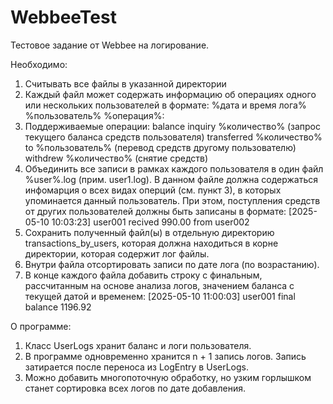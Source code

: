 # WebbeeTest
Тестовое задание от Webbee на логирование.

Необходимо:
1. Считывать все файлы в указанной директории
2. Каждый файл может содержать информацию об операциях одного или нескольких пользователей в формате: %дата и время лога% %пользователь% %операция%:
3. Поддерживаемые операции:
   balance inquiry %количество% (запрос текущего баланса средств пользователя)
   transferred %количество% to %пользователь% (перевод средств другому пользователю)
   withdrew %количество% (снятие средств)
4. Объединить все записи в рамках каждого пользователя в один файл %user%.log (прим. user1.log). В данном файле должна содержаться инфомарция о всех видах оперций (см. пункт 3), в которых упоминается данный пользователь. При этом, поступления средств от других пользователей должны быть записаны в формате:
   [2025-05-10 10:03:23] user001 recived 990.00 from user002
5. Сохранить полученный файл(ы) в отдельную директорию transactions_by_users, которая должна находиться в корне директории, которая содержит лог файлы.
6. Внутри файла отсортировать записи по дате лога (по возрастанию).
7. В конце каждого файла добавить строку с финальным, рассчитанным на основе анализа логов, значением баланса с текущей датой и временем:
   [2025-05-10 11:00:03] user001 final balance 1196.92

О программе:
1. Класс UserLogs хранит баланс и логи пользователя.
2. В программе одновременно хранится n + 1 запись логов. Запись затирается после переноса из LogEntry в UserLogs.
3. Можно добавить многопоточную обработку, но узким горлышком станет сортировка всех логов по дате добавления.